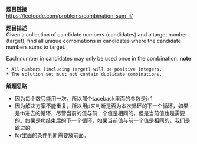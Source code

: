 **题目链接**  
https://leetcode.com/problems/combination-sum-ii/  

**题目描述**  
Given a collection of candidate numbers (candidates) and a target number (target), find all unique combinations in candidates where the candidate numbers sums to target.

Each number in candidates may only be used once in the combination.
**note**  
```
* All numbers (including target) will be positive integers.
* The solution set must not contain duplicate combinations.
```

**解题思路**  
* 因为每个数只能用一次，所以那个taceback里面的参数是i+1
* 因为解决方案不能重复，所以用p来判断是否为本次循环的下一个循环，如果是tb进去的循环，尽管当前的值与前一个值是相同的，但是当前值也是需要的。如果是tb结束后的下一个循环，如果当前值与前一个值是相同的，我们是跳过的。
* for里面的条件判断需要放前面。
